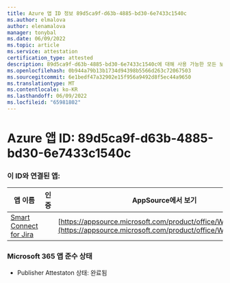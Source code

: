 ```yaml
---
title: Azure 앱 ID 정보 89d5ca9f-d63b-4885-bd30-6e7433c1540c
ms.author: elmalova
author: elenamalova
manager: tonybal
ms.date: 06/09/2022
ms.topic: article
ms.service: attestation
certification_type: attested
description: 89d5ca9f-d63b-4885-bd30-6e7433c1540c에 대해 사용 가능한 모든 보안 및 규정 준수 정보입니다.
ms.openlocfilehash: 0b944a79b13b1734d94398b5566d263c72067503
ms.sourcegitcommit: 6e1bedf47a32902e15f956a9492d8f5ec44a9650
ms.translationtype: MT
ms.contentlocale: ko-KR
ms.lasthandoff: 06/09/2022
ms.locfileid: "65981802"
---
```

# <a name="azure-app-id-89d5ca9f-d63b-4885-bd30-6e7433c1540c"></a>Azure 앱 ID: 89d5ca9f-d63b-4885-bd30-6e7433c1540c


### <a name="apps-associated-with-this-id"></a>이 ID와 연결된 앱:
| **앱 이름** | **인증** | **AppSource에서 보기** |
|--------------|---------------|-----------------------|
| [Smart Connect for Jira](../forward/WA200002055.md) |  | [https://appsource.microsoft.com/product/office/WA200002055](https://appsource.microsoft.com/product/office/WA200002055) |

### <a name="microsoft-365-app-compliance-status"></a>Microsoft 365 앱 준수 상태
- Publisher Attestaton 상태: 완료됨
